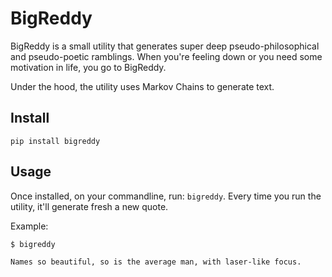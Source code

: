 # BigReddy

BigReddy is a small utility that generates super deep pseudo-philosophical and pseudo-poetic ramblings. When you're feeling down or you need some motivation in life, you go to BigReddy.

Under the hood, the utility uses Markov Chains to generate text.

## Install
```shell
pip install bigreddy
```

## Usage
Once installed, on your commandline, run: ```bigreddy```. Every time you run the utility, it'll generate fresh a new quote.

Example:
```shell
$ bigreddy 

Names so beautiful, so is the average man, with laser-like focus.
```